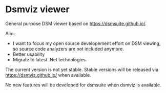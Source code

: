 # Dsmviz viewer

General purpose DSM viewer based on https://dsmsuite.github.io/.

Aim:
- I want to focus my open source developement effort on DSM viewing, so source code analyzers are not included anymore. 
- Better usability
- Migrate to latest .Net technologies.

The current version is not yet stable. Stable versions will be released via https://dsmviz.github.io/ when available.

No new features will be developed for dsmsuite when dsmviz is available.